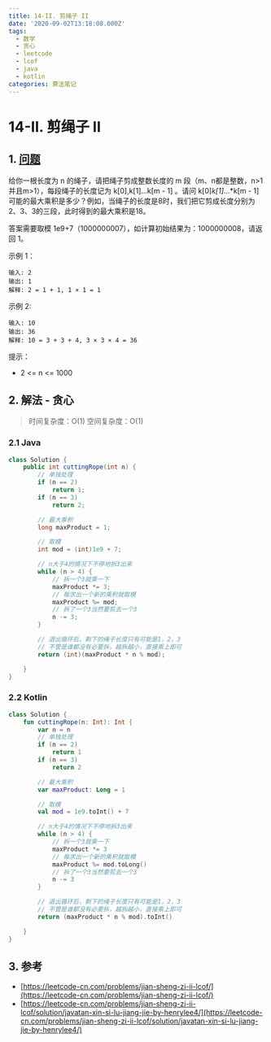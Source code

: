 ```yaml
---
title: 14-II. 剪绳子 II
date: '2020-09-02T13:18:08.000Z'
tags:
  - 数学
  - 贪心
  - leetcode
  - lcof
  - java
  - kotlin
categories: 算法笔记
---
```


# 14-II. 剪绳子 II

## 1. [问题](https://leetcode-cn.com/problems/jian-sheng-zi-ii-lcof/)

给你一根长度为 n 的绳子，请把绳子剪成整数长度的 m 段（m、n都是整数，n&gt;1并且m&gt;1），每段绳子的长度记为 k\[0\],k\[1\]...k\[m - 1\] 。请问 k\[0\]_k\[1\]_...\*k\[m - 1\] 可能的最大乘积是多少？例如，当绳子的长度是8时，我们把它剪成长度分别为2、3、3的三段，此时得到的最大乘积是18。

答案需要取模 1e9+7（1000000007），如计算初始结果为：1000000008，请返回 1。

示例 1：

```text
输入: 2
输出: 1
解释: 2 = 1 + 1, 1 × 1 = 1
```

示例 2:

```text
输入: 10
输出: 36
解释: 10 = 3 + 3 + 4, 3 × 3 × 4 = 36
```

提示：

* 2 &lt;= n &lt;= 1000

## 2. 解法 - 贪心

> 时间复杂度：O\(1\) 空间复杂度：O\(1\)

### 2.1 Java

```java
class Solution {
    public int cuttingRope(int n) {
        // 单独处理
        if (n == 2)
            return 1;
        if (n == 3)
            return 2;

        // 最大乘积
        long maxProduct = 1;

        // 取模
        int mod = (int)1e9 + 7;

        // n大于4的情况下不停地拆3出来
        while (n > 4) {
            // 拆一个3就乘一下
            maxProduct *= 3;
            // 每求出一个新的乘积就取模
            maxProduct %= mod;
            // 拆了一个3当然要剪去一个3
            n -= 3;
        }

        // 退出循环后，剩下的绳子长度只有可能是1，2，3
        // 不管是谁都没有必要拆，越拆越小，直接乘上即可
        return (int)(maxProduct * n % mod);

    }
}
```

### 2.2 Kotlin

```kotlin
class Solution {
    fun cuttingRope(n: Int): Int {
        var n = n
        // 单独处理
        if (n == 2)
            return 1
        if (n == 3)
            return 2

        // 最大乘积
        var maxProduct: Long = 1

        // 取模
        val mod = 1e9.toInt() + 7

        // n大于4的情况下不停地拆3出来
        while (n > 4) {
            // 拆一个3就乘一下
            maxProduct *= 3
            // 每求出一个新的乘积就取模
            maxProduct %= mod.toLong()
            // 拆了一个3当然要剪去一个3
            n -= 3
        }

        // 退出循环后，剩下的绳子长度只有可能是1，2，3
        // 不管是谁都没有必要拆，越拆越小，直接乘上即可
        return (maxProduct * n % mod).toInt()

    }
}
```

## 3. 参考

* [https://leetcode-cn.com/problems/jian-sheng-zi-ii-lcof/](https://leetcode-cn.com/problems/jian-sheng-zi-ii-lcof/)
* [https://leetcode-cn.com/problems/jian-sheng-zi-ii-lcof/solution/javatan-xin-si-lu-jiang-jie-by-henrylee4/](https://leetcode-cn.com/problems/jian-sheng-zi-ii-lcof/solution/javatan-xin-si-lu-jiang-jie-by-henrylee4/)


